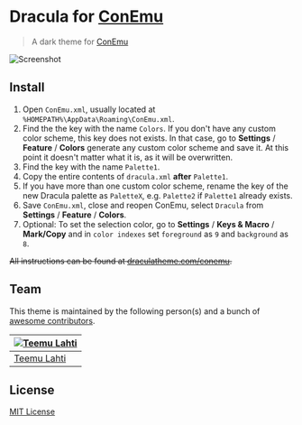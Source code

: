 # Dracula for [ConEmu](https://conemu.github.io/)

> A dark theme for [ConEmu](https://conemu.github.io/)

![Screenshot](https://www.dropbox.com/s/ibfrf961yukhp3b/screenshot.png?raw=1)

## Install

1. Open  `ConEmu.xml`, usually located at `%HOMEPATH%\AppData\Roaming\ConEmu.xml`.
2. Find the the key with the name `Colors`. If you don't have any custom color scheme, this key does not exists. In that case, go to **Settings** / **Feature** / **Colors** generate any custom color scheme and save it. At this point it doesn't matter what it is, as it will be overwritten.
3. Find the key with the name `Palette1`.
4. Copy the entire contents of `dracula.xml` **after** `Palette1`.
5. If you have more than one custom color scheme, rename the key of the new Dracula palette as `PaletteX`, e.g. `Palette2` if `Palette1` already exists.
6. Save `ConEmu.xml`, close and reopen ConEmu, select `Dracula` from **Settings** / **Feature** / **Colors**.
7. Optional: To set the selection color, go to **Settings** / **Keys & Macro** / **Mark/Copy** and in `color indexes` set `foreground` as `9` and `background` as `8`.

~~All instructions can be found at [draculatheme.com/conemu](https://draculatheme.com/conemu).~~

## Team

This theme is maintained by the following person(s) and a bunch of [awesome contributors](https://github.com/teeli/dracula-putty/graphs/contributors).


[![Teemu Lahti](https://avatars0.githubusercontent.com/u/294353?v=3&s=70)](https://github.com/JimmyMultani) |
--- |
[Teemu Lahti](https://github.com/teeli) |

## License

[MIT License](./LICENSE)
